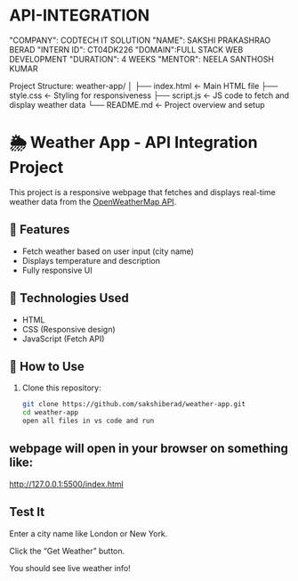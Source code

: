 # API-INTEGRATION
"COMPANY": CODTECH IT SOLUTION
"NAME": SAKSHI PRAKASHRAO BERAD
"INTERN ID": CT04DK226
"DOMAIN":FULL STACK WEB DEVELOPMENT
"DURATION": 4 WEEKS
"MENTOR": NEELA SANTHOSH KUMAR

Project Structure:
weather-app/
│
├── index.html         ← Main HTML file
├── style.css          ← Styling for responsiveness
├── script.js          ← JS code to fetch and display weather data
└── README.md          ← Project overview and setup

# 🌦️ Weather App - API Integration Project

This project is a responsive webpage that fetches and displays real-time weather data from the [OpenWeatherMap API](https://openweathermap.org/api).

## 🔧 Features

- Fetch weather based on user input (city name)
- Displays temperature and description
- Fully responsive UI

## 🚀 Technologies Used

- HTML
- CSS (Responsive design)
- JavaScript (Fetch API)

## 🧪 How to Use

1. Clone this repository:
   ```bash
   git clone https://github.com/sakshiberad/weather-app.git
   cd weather-app
   open all files in vs code and run
## webpage will open in your browser on something like:
http://127.0.0.1:5500/index.html

## Test It
Enter a city name like London or New York.

Click the “Get Weather” button.

You should see live weather info!



